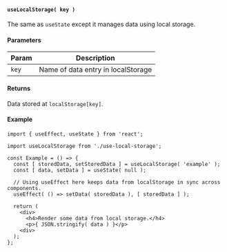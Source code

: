 #### `useLocalStorage( key )`
The same as `useState` except it manages data using local storage.

#### Parameters
| Param | Description |
|---|---|
| `key` | Name of data entry in localStorage |

#### Returns
Data stored at `localStorage[key]`.

#### Example
```
import { useEffect, useState } from 'react';

import useLocalStorage from './use-local-storage';

const Example = () => {
  const [ storedData, setStoredData ] = useLocalStorage( 'example' );
  const [ data, setData ] = useState( null );

  // Using useEffect here keeps data from localStorage in sync across components.
  useEffect( () => setData( storedData ), [ storedData ] );

  return (
    <div>
      <h4>Render some data from local storage.</h4>
      <p>{ JSON.stringify( data ) }</p>
    <div>
  );
};
```
